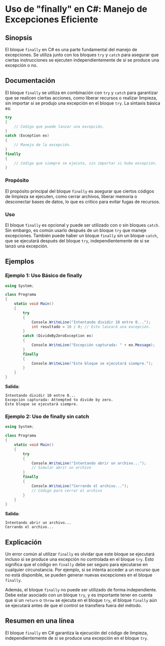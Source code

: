 <!--
Meta Description: # Uso de "finally" en C#: Manejo de Excepciones Eficiente ## Sinopsis El bloque `finally` en C# es una parte fundamental del manejo de excepciones. Se...
Meta Keywords: bloque, finally, que, try, excepción
-->

# Uso de "finally" en C#: Manejo de Excepciones Eficiente

## Sinopsis
El bloque `finally` en C# es una parte fundamental del manejo de excepciones. Se utiliza junto con los bloques `try` y `catch` para asegurar que ciertas instrucciones se ejecuten independientemente de si se produce una excepción o no.

## Documentación
El bloque `finally` se utiliza en combinación con `try` y `catch` para garantizar que se realicen ciertas acciones, como liberar recursos o realizar limpieza, sin importar si se produjo una excepción en el bloque `try`. La sintaxis básica es:

```csharp
try
{
    // Código que puede lanzar una excepción.
}
catch (Exception ex)
{
    // Manejo de la excepción.
}
finally
{
    // Código que siempre se ejecuta, sin importar si hubo excepción.
}
```

### Propósito
El propósito principal del bloque `finally` es asegurar que ciertos códigos de limpieza se ejecuten, como cerrar archivos, liberar memoria o desconectar bases de datos, lo que es crítico para evitar fugas de recursos.

### Uso
El bloque `finally` es opcional y puede ser utilizado con o sin bloques `catch`. Sin embargo, es común usarlo después de un bloque `try` que maneje excepciones. También puede haber un bloque `finally` sin un bloque `catch`, que se ejecutará después del bloque `try`, independientemente de si se lanzó una excepción.

## Ejemplos
### Ejemplo 1: Uso Básico de finally
```csharp
using System;

class Programa
{
    static void Main()
    {
        try
        {
            Console.WriteLine("Intentando dividir 10 entre 0...");
            int resultado = 10 / 0; // Esto lanzará una excepción.
        }
        catch (DivideByZeroException ex)
        {
            Console.WriteLine("Excepción capturada: " + ex.Message);
        }
        finally
        {
            Console.WriteLine("Este bloque se ejecutará siempre.");
        }
    }
}
```
**Salida:**
```
Intentando dividir 10 entre 0...
Excepción capturada: Attempted to divide by zero.
Este bloque se ejecutará siempre.
```

### Ejemplo 2: Uso de finally sin catch
```csharp
using System;

class Programa
{
    static void Main()
    {
        try
        {
            Console.WriteLine("Intentando abrir un archivo...");
            // Simular abrir un archivo
        }
        finally
        {
            Console.WriteLine("Cerrando el archivo...");
            // Código para cerrar el archivo
        }
    }
}
```
**Salida:**
```
Intentando abrir un archivo...
Cerrando el archivo...
```

## Explicación
Un error común al utilizar `finally` es olvidar que este bloque se ejecutará incluso si se produce una excepción no controlada en el bloque `try`. Esto significa que el código en `finally` debe ser seguro para ejecutarse en cualquier circunstancia. Por ejemplo, si se intenta acceder a un recurso que no está disponible, se pueden generar nuevas excepciones en el bloque `finally`.

Además, el bloque `finally` no puede ser utilizado de forma independiente. Debe estar asociado con un bloque `try`, y es importante tener en cuenta que si un `return` o `throw` se ejecuta en el bloque `try`, el bloque `finally` aún se ejecutará antes de que el control se transfiera fuera del método.

## Resumen en una línea
El bloque `finally` en C# garantiza la ejecución del código de limpieza, independientemente de si se produce una excepción en el bloque `try`.